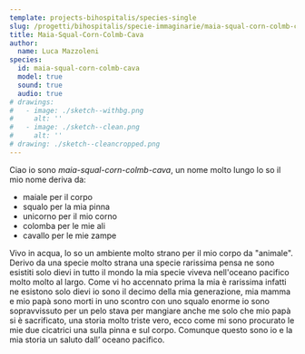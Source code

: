 ```yaml
---
template: projects-bihospitalis/species-single
slug: /progetti/bihospitalis/specie-immaginarie/maia-squal-corn-colmb-cava
title: Maia-Squal-Corn-Colmb-Cava
author: 
  name: Luca Mazzoleni
species:
  id: maia-squal-corn-colmb-cava
  model: true
  sound: true
  audio: true
# drawings:
#   - image: ./sketch--withbg.png
#     alt: ''
#   - image: ./sketch--clean.png
#     alt: ''
# drawing: ./sketch--cleancropped.png
---
```


Ciao io sono *maia-squal-corn-colmb-cava*, un nome molto lungo lo so il mio nome deriva da:

- maiale per il corpo
- squalo per la mia pinna
- unicorno per il mio corno
- colomba per le mie ali
- cavallo per le mie zampe

Vivo in acqua, lo so un ambiente molto strano per il mio corpo da "animale". Derivo da una specie molto strana una specie rarissima pensa ne sono esistiti solo dievi in tutto il mondo la mia specie viveva nell'oceano pacifico molto molto al largo. Come vi ho accennato prima la mia è rarissima infatti ne esistono solo dievi io sono il decimo della mia generazione, mia mamma e mio papà sono morti in uno scontro con uno squalo enorme io sono sopravvissuto per un pelo stava per mangiare anche me solo che mio papà si è sacrificato, una storia molto triste vero, ecco come mi sono procurato le mie due cicatrici una sulla pinna e sul corpo. Comunque questo sono io e la mia storia un saluto dall’ oceano pacifico.

